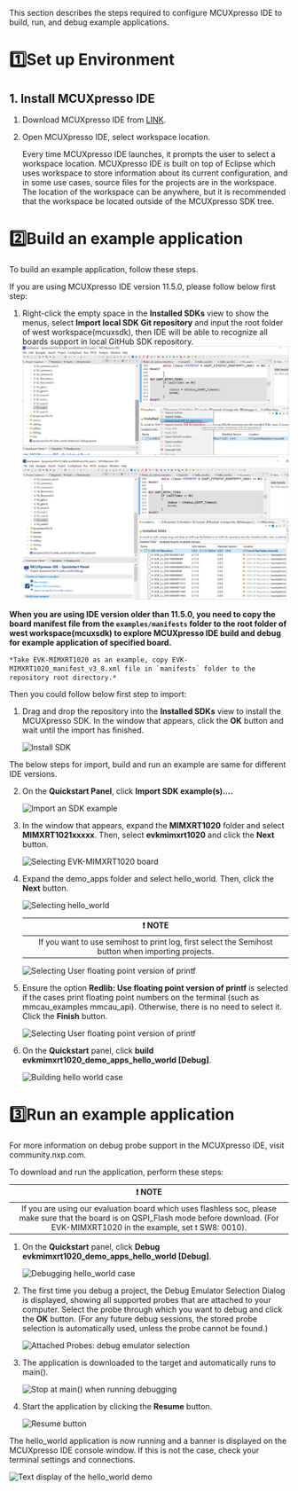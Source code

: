 This section describes the steps required to configure MCUXpresso IDE to build, run, and debug example applications.

# :one:Set up Environment

## 1. Install MCUXpresso IDE
1. Download MCUXpresso IDE from [LINK](https://www.nxp.com/design/software/development-software/mcuxpresso-software-and-tools-/mcuxpresso-integrated-development-environment-ide:MCUXpresso-IDE?tab=Design_Tools_Tab). 
2. Open MCUXpresso IDE, select workspace location.

    Every time MCUXpresso IDE launches, it prompts the user to select a workspace location. MCUXpresso IDE is built on top of Eclipse which uses workspace to store information about its current configuration, and in some use cases, source files for the projects are in the workspace. The location of the workspace can be anywhere, but it is recommended that the workspace be located outside of the MCUXpresso SDK tree.

# :two:Build an example application
To build an example application, follow these steps. 

If you are using MCUXpresso IDE version 11.5.0, please follow below first step:

1. Right-click the empty space in the **Installed SDKs** view to show the menus, select **Import local SDK Git repository** and input the root folder of west workspace(mcuxsdk), then IDE will be able to recognize all boards support in local GitHub SDK repository.
    ![Import local directory](Getting_Started/images/mcux_import_local_repository.png)
    ![Local github repositories](Getting_Started/images/mcux_github_repository.png)

**When you are using IDE version older than 11.5.0, you need to copy the board manifest file from the `examples/manifests` folder to the root folder of west workspace(mcuxsdk) to explore MCUXpresso IDE build and debug for example application of specified board.** 

    *Take EVK-MIMXRT1020 as an example, copy EVK-MIMXRT1020_manifest_v3_8.xml file in `manifests` folder to the repository root directory.*

Then you could follow below first step to import:

1. Drag and drop the repository into the **Installed SDKs** view to install the MCUXpresso SDK. In the window that
appears, click the **OK** button and wait until the import has finished.

    ![Install SDK](Getting_Started/images/mcux_install_a_sdk.png)

The below steps for import, build and run an example are same for different IDE versions.

2. On the **Quickstart Panel**, click **Import SDK example(s)….**

    ![Import an SDK example](Getting_Started/images/mcux_import_project.png)
3. In the window that appears, expand the **MIMXRT1020** folder and select **MIMXRT1021xxxxx**. Then, select **evkmimxrt1020** and click the **Next** button.

    ![Selecting EVK-MIMXRT1020 board](Getting_Started/images/mcux_select_rt1020_board.png)

4. Expand the demo_apps folder and select hello_world. Then, click the **Next** button.

    ![Selecting hello_world](Getting_Started/images/mcux_import_example_evkmimxrt1020.png)

    | :exclamation: NOTE | 
    |:-----------------------------------------:| 
    | If you want to use semihost to print log, first select the Semihost button when importing projects.|

    ![Selecting User floating point version of printf](Getting_Started/images/mcux_select_semihost.png)

5. Ensure the option **Redlib: Use floating point version of printf** is selected if the cases print floating point numbers on the terminal (such as mmcau_examples mmcau_api). Otherwise, there is no need to select it. Click the **Finish** button.

    ![Selecting User floating point version of printf](Getting_Started/images/mcux_select_float_number.png)

6. On the **Quickstart** panel, click **build evkmimxrt1020_demo_apps_hello_world [Debug]**.

    ![Building hello world case](Getting_Started/images/mcux_build.png)

# :three:Run an example application
For more information on debug probe support in the MCUXpresso IDE, visit community.nxp.com.

To download and run the application, perform these steps:

| :exclamation: NOTE | 
|:-----------------------------------------:| 
| If you are using our evaluation board which uses flashless soc, please make sure that the board is on QSPI_Flash mode before download. (For EVK-MIMXRT1020 in the example, set t SW8: 0010).|

1. On the **Quickstart** panel, click **Debug evkmimxrt1020_demo_apps_hello_world [Debug]**.

    ![Debugging hello_world case](Getting_Started/images/mcux_debug.png)

2. The first time you debug a project, the Debug Emulator Selection Dialog is displayed, showing all supported probes
that are attached to your computer. Select the probe through which you want to debug and click the **OK** button. (For
any future debug sessions, the stored probe selection is automatically used, unless the probe cannot be found.)

    ![Attached Probes: debug emulator selection](Getting_Started/images/mcux_select_debug_emulator_evkmimxrt1020.png)

3. The application is downloaded to the target and automatically runs to main().

    ![Stop at main() when running debugging](Getting_Started/images/mcux_debug_stop_main_evkmimxrt1020.png)

4. Start the application by clicking the **Resume** button.

    ![Resume button](Getting_Started/images/mcux_debug_go_evkmimxrt1020.png)

The hello_world application is now running and a banner is displayed on the MCUXpresso IDE console window. If this is
not the case, check your terminal settings and connections.

![Text display of the hello_world demo](Getting_Started/images/ide_hello_world_result.png)
